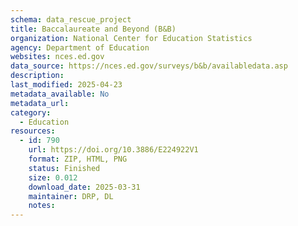 ```yaml
---
schema: data_rescue_project 
title: Baccalaureate and Beyond (B&B)
organization: National Center for Education Statistics
agency: Department of Education
websites: nces.ed.gov
data_source: https://nces.ed.gov/surveys/b&b/availabledata.asp
description: 
last_modified: 2025-04-23
metadata_available: No
metadata_url: 
category:
  - Education 
resources:
  - id: 790
    url: https://doi.org/10.3886/E224922V1
    format: ZIP, HTML, PNG
    status: Finished
    size: 0.012
    download_date: 2025-03-31
    maintainer: DRP, DL
    notes: 
---
```

